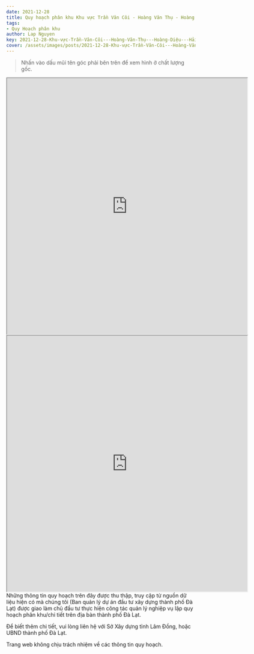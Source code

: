 ```yaml
---
date: 2021-12-28
title: Quy hoạch phân khu Khu vực Trần Văn Côi - Hoàng Văn Thụ - Hoàng Diệu - Hải Thượng - Mai Hắc Đế - Ngô Quyền (Khu D3), phường 5, phường 6, thành phố Đà Lạt
tags:
- Quy Hoạch phân khu
author: Lap Nguyen
key: 2021-12-28-Khu-vực-Trần-Văn-Côi---Hoàng-Văn-Thụ---Hoàng-Diệu---Hải-Thượng---Mai-Hắc-Đế---Ngô-Quyền-(Khu-D3),-Phường-5,-Phường-6,-TP-Đà-Lạt
cover: /assets/images/posts/2021-12-28-Khu-vực-Trần-Văn-Côi---Hoàng-Văn-Thụ---Hoàng-Diệu---Hải-Thượng---Mai-Hắc-Đế---Ngô-Quyền-(Khu-D3),-Phường-5,-Phường-6,-TP-Đà-Lạt.png
---
```


> Nhấn vào dấu mũi tên góc phải bên trên để xem hình ở chất lượng gốc.

<iframe src="https://drive.google.com/file/d/1FiDPWCE7gZtySPD68ELukceoLUoBOvE_/preview" width="640" height="680" allow="autoplay"></iframe>

<iframe src="https://drive.google.com/file/d/1IP-LEF_tavyR_F6yWfjBslPtIFUp25Wq/preview" width="640" height="680" allow="autoplay"></iframe

Những thông tin quy hoạch trên đây được thu thập, truy cập từ nguồn dữ liệu hiện có mà chúng tôi 
(Ban quản lý dự án đầu tư xây dựng thành phố Đà Lạt) được giao làm chủ đầu tư thực hiện công tác quản lý nghiệp vụ 
lập quy hoạch phân khu/chi tiết trên địa bàn thành phố Đà Lạt.

Để biết thêm chi tiết, vui lòng liên hệ với Sở Xây dựng tỉnh Lâm Đồng, hoặc UBND thành phố Đà Lạt.

Trang web không chịu trách nhiệm về các thông tin quy hoạch.
